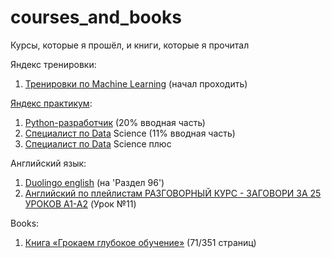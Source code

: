 # courses_and_books
Курсы, которые я прошёл, и книги, которые я прочитал

Яндекс тренировки:
1. [Тренировки по Machine Learning](https://yandex.ru/yaintern/training/ml-training?mindbox-message-key=7471047284419985412&mindbox-click-id=b5fcbb11-b8d0-4d0c-b2c2-bb48664d682b&utm_source=mindbox&utm_medium=email&utm_campaign=training4&utm_content=reg) (начал проходить)

[Яндекс практикум](https://practicum.yandex.ru/):
1. [Python-разработчик](https://practicum.yandex.ru/profile/backend-developer/)  (20% вводная часть)
2. [Специалист по Data](https://practicum.yandex.ru/profile/data-scientist/) Science  (11% вводная часть) 
3. [Специалист по Data](https://practicum.yandex.ru/profile/data-scientist/ ) Science плюс  

Английский язык:
1. [Duolingo english](https://www.duolingo.com/) (на 'Раздел 96')
2. [Английский по плейлистам РАЗГОВОРНЫЙ КУРС - ЗАГОВОРИ ЗА 25 УРОКОВ A1-A2](https://www.youtube.com/watch?v=swY3VuD3B0I&list=PLD6SPjEPomatqksnI7khGOkOyeBOb7dYf) (Урок №11)

Books: 
1. [Книга «Грокаем глубокое обучение»](https://github.com/H20CH3PO2/Grokking-Deep-Learning) (71/351 страниц)  
